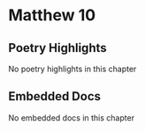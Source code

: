 # Matthew 10

## Poetry Highlights

No poetry highlights in this chapter

## Embedded Docs

No embedded docs in this chapter

